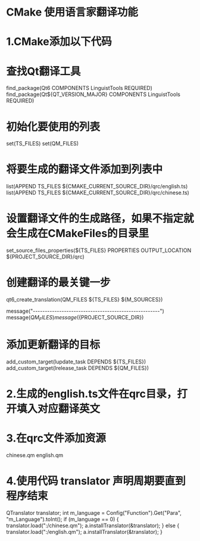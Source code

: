 ﻿# CMake 使用语言家翻译功能

# 1.CMake添加以下代码
#  查找Qt翻译工具
find_package(Qt6 COMPONENTS LinguistTools REQUIRED)
find_package(Qt${QT_VERSION_MAJOR} COMPONENTS LinguistTools REQUIRED)
#  初始化要使用的列表
set(TS_FILES)
set(QM_FILES)

#  将要生成的翻译文件添加到列表中
list(APPEND TS_FILES ${CMAKE_CURRENT_SOURCE_DIR}/qrc/english.ts)
list(APPEND TS_FILES ${CMAKE_CURRENT_SOURCE_DIR}/qrc/chinese.ts)
#  设置翻译文件的生成路径，如果不指定就会生成在CMakeFiles的目录里
set_source_files_properties(${TS_FILES} PROPERTIES OUTPUT_LOCATION ${PROJECT_SOURCE_DIR}/qrc)

#  创建翻译的最关键一步
qt6_create_translation(QM_FILES ${TS_FILES} ${M_SOURCES})

message("-----------------------------------------------------")
message(${QM_FILES})
message(${PROJECT_SOURCE_DIR})

# 添加更新翻译的目标
add_custom_target(lupdate_task DEPENDS ${TS_FILES})
add_custom_target(lrelease_task DEPENDS ${QM_FILES})

# 2.生成的english.ts文件在qrc目录，打开填入对应翻译英文

# 3.在qrc文件添加资源
<file>chinese.qm</file>
<file>english.qm</file>

# 4.使用代码 translator 声明周期要直到程序结束
QTranslator translator;
int m_language = Config("Function").Get("Para", "m_Language").toInt();
if (m_language == 0)
{
    translator.load(":/chinese.qm");
    a.installTranslator(&translator);
}
else
{
    translator.load(":/english.qm");
    a.installTranslator(&translator);
}
